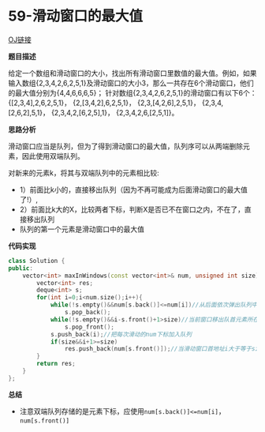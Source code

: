 # 59-滑动窗口的最大值

[OJ链接](https://www.nowcoder.com/practice/1624bc35a45c42c0bc17d17fa0cba788?tpId=13&tqId=11217&tPage=4&rp=1&ru=%2Fta%2Fcoding-interviews&qru=%2Fta%2Fcoding-interviews%2Fquestion-ranking)

**题目描述**

给定一个数组和滑动窗口的大小，找出所有滑动窗口里数值的最大值。例如，如果输入数组{2,3,4,2,6,2,5,1}及滑动窗口的大小3，那么一共存在6个滑动窗口，他们的最大值分别为{4,4,6,6,6,5}； 针对数组{2,3,4,2,6,2,5,1}的滑动窗口有以下6个： {[2,3,4],2,6,2,5,1}， {2,[3,4,2],6,2,5,1}， {2,3,[4,2,6],2,5,1}， {2,3,4,[2,6,2],5,1}， {2,3,4,2,[6,2,5],1}， {2,3,4,2,6,[2,5,1]}。

**思路分析**

滑动窗口应当是队列，但为了得到滑动窗口的最大值，队列序可以从两端删除元素，因此使用双端队列。

对新来的元素k，将其与双端队列中的元素相比较:
* 1）前面比k小的，直接移出队列（因为不再可能成为后面滑动窗口的最大值了!）,
* 2）前面比k大的X，比较两者下标，判断X是否已不在窗口之内，不在了，直接移出队列
* 队列的第一个元素是滑动窗口中的最大值

**代码实现**

```c++
class Solution {
public:
    vector<int> maxInWindows(const vector<int>& num, unsigned int size){
        vector<int> res;
        deque<int> s;
        for(int i=0;i<num.size();i++){
            while(!s.empty()&&num[s.back()]<=num[i])//从后面依次弹出队列中比当前num值小的元素，同时保证队列首元素为当前窗口最大值下标
                s.pop_back();
            while(!s.empty()&&i-s.front()+1>size)//当前窗口移出队首元素所在的位置，即队首元素坐标对应的num不在窗口中，需要弹出
                s.pop_front();
            s.push_back(i);//把每次滑动的num下标加入队列
            if(size&&i+1>=size)
                res.push_back(num[s.front()]);//当滑动窗口首地址i大于等于size时才开始写入窗口最大值
        }
        return res;
    }
};
```

**总结**
* 注意双端队列存储的是元素下标，应使用`num[s.back()]<=num[i]`，`num[s.front()]`


